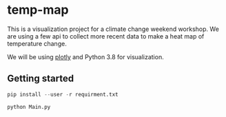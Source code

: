 # temp-map
This is a visualization project for a climate change weekend workshop. We are using a few api to collect more recent data to make a heat map of temperature change.

We will be using [plotly](https://www.plot.ly/python/heatmaps) and Python 3.8 for visualization.

## Getting started 

``` py
pip install --user -r requirment.txt

python Main.py

```